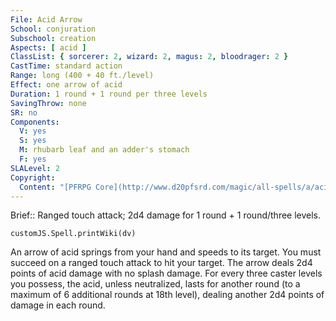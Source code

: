 ```yaml
---
File: Acid Arrow
School: conjuration
Subschool: creation
Aspects: [ acid ]
ClassList: { sorcerer: 2, wizard: 2, magus: 2, bloodrager: 2 }
CastTime: standard action
Range: long (400 + 40 ft./level)
Effect: one arrow of acid
Duration: 1 round + 1 round per three levels
SavingThrow: none
SR: no
Components:
  V: yes
  S: yes
  M: rhubarb leaf and an adder's stomach
  F: yes
SLALevel: 2
Copyright:
  Content: "[PFRPG Core](http://www.d20pfsrd.com/magic/all-spells/a/acid-arrow)"
---
```

Brief:: Ranged touch attack; 2d4 damage for 1 round + 1 round/three levels.

```dataviewjs
customJS.Spell.printWiki(dv)
```

An arrow of acid springs from your hand and speeds to its target. You must succeed on a ranged touch attack to hit your target. The arrow deals 2d4 points of acid damage with no splash damage. For every three caster levels you possess, the acid, unless neutralized, lasts for another round (to a maximum of 6 additional rounds at 18th level), dealing another 2d4 points of damage in each round.
